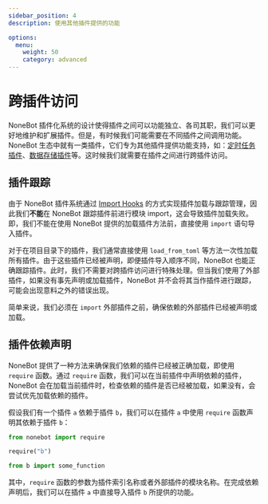 ```yaml
---
sidebar_position: 4
description: 使用其他插件提供的功能

options:
  menu:
    weight: 50
    category: advanced
---
```


# 跨插件访问

NoneBot 插件化系统的设计使得插件之间可以功能独立、各司其职，我们可以更好地维护和扩展插件。但是，有时候我们可能需要在不同插件之间调用功能。NoneBot 生态中就有一类插件，它们专为其他插件提供功能支持，如：[定时任务插件](../best-practice/scheduler.md)、[数据存储插件](../best-practice/data-storing.md)等。这时候我们就需要在插件之间进行跨插件访问。

## 插件跟踪

由于 NoneBot 插件系统通过 [Import Hooks](https://docs.python.org/3/reference/import.html#import-hooks) 的方式实现插件加载与跟踪管理，因此我们**不能**在 NoneBot 跟踪插件前进行模块 import，这会导致插件加载失败。即，我们不能在使用 NoneBot 提供的加载插件方法前，直接使用 `import` 语句导入插件。

对于在项目目录下的插件，我们通常直接使用 `load_from_toml` 等方法一次性加载所有插件。由于这些插件已经被声明，即便插件导入顺序不同，NoneBot 也能正确跟踪插件。此时，我们不需要对跨插件访问进行特殊处理。但当我们使用了外部插件，如果没有事先声明或加载插件，NoneBot 并不会将其当作插件进行跟踪，可能会出现意料之外的错误出现。

简单来说，我们必须在 `import` 外部插件之前，确保依赖的外部插件已经被声明或加载。

## 插件依赖声明

NoneBot 提供了一种方法来确保我们依赖的插件已经被正确加载，即使用 `require` 函数。通过 `require` 函数，我们可以在当前插件中声明依赖的插件，NoneBot 会在加载当前插件时，检查依赖的插件是否已经被加载，如果没有，会尝试优先加载依赖的插件。

假设我们有一个插件 `a` 依赖于插件 `b`，我们可以在插件 `a` 中使用 `require` 函数声明其依赖于插件 `b`：

```python {3} title=a/__init__.py
from nonebot import require

require("b")

from b import some_function
```

其中，`require` 函数的参数为插件索引名称或者外部插件的模块名称。在完成依赖声明后，我们可以在插件 `a` 中直接导入插件 `b` 所提供的功能。
